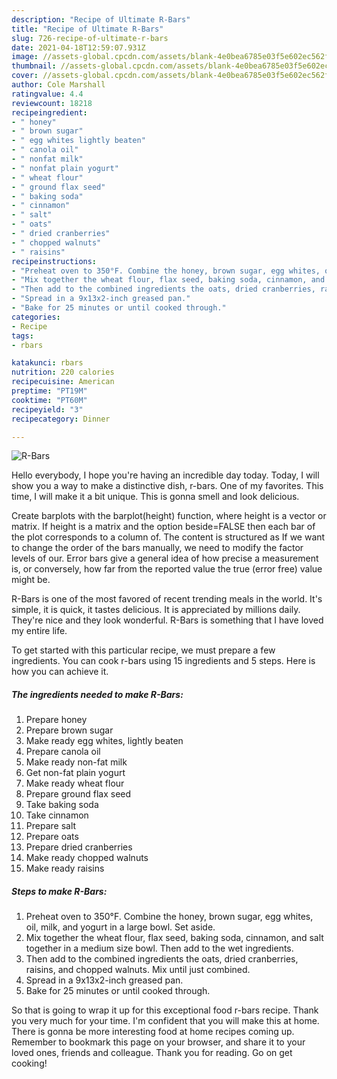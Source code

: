```yaml
---
description: "Recipe of Ultimate R-Bars"
title: "Recipe of Ultimate R-Bars"
slug: 726-recipe-of-ultimate-r-bars
date: 2021-04-18T12:59:07.931Z
image: //assets-global.cpcdn.com/assets/blank-4e0bea6785e03f5e602ec562f230caae08da540cada707380b4fe1bbebba43da.png
thumbnail: //assets-global.cpcdn.com/assets/blank-4e0bea6785e03f5e602ec562f230caae08da540cada707380b4fe1bbebba43da.png
cover: //assets-global.cpcdn.com/assets/blank-4e0bea6785e03f5e602ec562f230caae08da540cada707380b4fe1bbebba43da.png
author: Cole Marshall
ratingvalue: 4.4
reviewcount: 18218
recipeingredient:
- " honey"
- " brown sugar"
- " egg whites lightly beaten"
- " canola oil"
- " nonfat milk"
- " nonfat plain yogurt"
- " wheat flour"
- " ground flax seed"
- " baking soda"
- " cinnamon"
- " salt"
- " oats"
- " dried cranberries"
- " chopped walnuts"
- " raisins"
recipeinstructions:
- "Preheat oven to 350°F. Combine the honey, brown sugar, egg whites, oil, milk, and yogurt in a large bowl. Set aside."
- "Mix together the wheat flour, flax seed, baking soda, cinnamon, and salt together in a medium size bowl. Then add to the wet ingredients."
- "Then add to the combined ingredients the oats, dried cranberries, raisins, and chopped walnuts. Mix until just combined."
- "Spread in a 9x13x2-inch greased pan."
- "Bake for 25 minutes or until cooked through."
categories:
- Recipe
tags:
- rbars

katakunci: rbars 
nutrition: 220 calories
recipecuisine: American
preptime: "PT19M"
cooktime: "PT60M"
recipeyield: "3"
recipecategory: Dinner

---
```



![R-Bars](//assets-global.cpcdn.com/assets/blank-4e0bea6785e03f5e602ec562f230caae08da540cada707380b4fe1bbebba43da.png)

Hello everybody, I hope you're having an incredible day today. Today, I will show you a way to make a distinctive dish, r-bars. One of my favorites. This time, I will make it a bit unique. This is gonna smell and look delicious.

Create barplots with the barplot(height) function, where height is a vector or matrix. If height is a matrix and the option beside=FALSE then each bar of the plot corresponds to a column of. The content is structured as If we want to change the order of the bars manually, we need to modify the factor levels of our. Error bars give a general idea of how precise a measurement is, or conversely, how far from the reported value the true (error free) value might be.

R-Bars is one of the most favored of recent trending meals in the world. It's simple, it is quick, it tastes delicious. It is appreciated by millions daily. They're nice and they look wonderful. R-Bars is something that I have loved my entire life.


To get started with this particular recipe, we must prepare a few ingredients. You can cook r-bars using 15 ingredients and 5 steps. Here is how you can achieve it.

<!--inarticleads1-->

##### The ingredients needed to make R-Bars:

1. Prepare  honey
1. Prepare  brown sugar
1. Make ready  egg whites, lightly beaten
1. Prepare  canola oil
1. Make ready  non-fat milk
1. Get  non-fat plain yogurt
1. Make ready  wheat flour
1. Prepare  ground flax seed
1. Take  baking soda
1. Take  cinnamon
1. Prepare  salt
1. Prepare  oats
1. Prepare  dried cranberries
1. Make ready  chopped walnuts
1. Make ready  raisins




<!--inarticleads2-->

##### Steps to make R-Bars:

1. Preheat oven to 350°F. Combine the honey, brown sugar, egg whites, oil, milk, and yogurt in a large bowl. Set aside.
1. Mix together the wheat flour, flax seed, baking soda, cinnamon, and salt together in a medium size bowl. Then add to the wet ingredients.
1. Then add to the combined ingredients the oats, dried cranberries, raisins, and chopped walnuts. Mix until just combined.
1. Spread in a 9x13x2-inch greased pan.
1. Bake for 25 minutes or until cooked through.




So that is going to wrap it up for this exceptional food r-bars recipe. Thank you very much for your time. I'm confident that you will make this at home. There is gonna be more interesting food at home recipes coming up. Remember to bookmark this page on your browser, and share it to your loved ones, friends and colleague. Thank you for reading. Go on get cooking!
